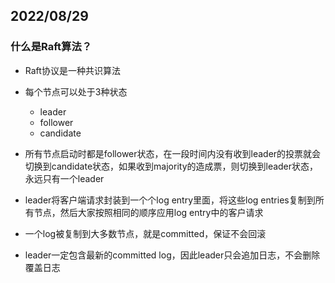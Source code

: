 ## 2022/08/29

### 什么是Raft算法？

- Raft协议是一种共识算法

- 每个节点可以处于3种状态
  - leader
  - follower
  - candidate
- 所有节点启动时都是follower状态，在一段时间内没有收到leader的投票就会切换到candidate状态，如果收到majority的造成票，则切换到leader状态，永远只有一个leader
- leader将客户端请求封装到一个个log entry里面，将这些log entries复制到所有节点，然后大家按照相同的顺序应用log entry中的客户请求
- 一个log被复制到大多数节点，就是committed，保证不会回滚
- leader一定包含最新的committed log，因此leader只会追加日志，不会删除覆盖日志